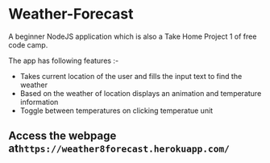 # Weather-Forecast

A beginner NodeJS application which is also a Take Home Project 1 of free code camp. 

The app has following features :- 

* Takes current location of the user and fills the input text to find the weather
* Based on the weather of location displays an animation and temperature information
* Toggle between temperatures on clicking temperatue unit

## Access the webpage at`https://weather8forecast.herokuapp.com/`
